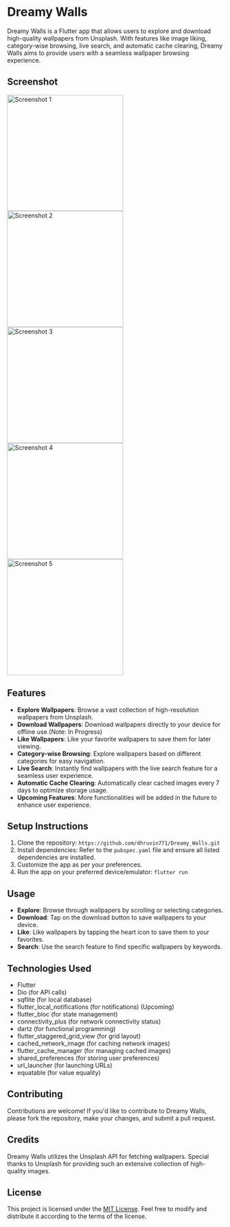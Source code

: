 # Dreamy Walls

Dreamy Walls is a Flutter app that allows users to explore and download high-quality wallpapers from
Unsplash. With features like image liking, category-wise browsing, live search, and automatic cache
clearing, Dreamy Walls aims to provide users with a seamless wallpaper browsing experience.

## Screenshot

<p float="left">
  <img src="https://raw.githubusercontent.com/dhruvin771/Dreamy_Walls/main/screenshot/1.png" width="270" alt="Screenshot 1" />
  <img src="https://raw.githubusercontent.com/dhruvin771/Dreamy_Walls/main/screenshot/2.png" width="270" alt="Screenshot 2" />
  <img src="https://raw.githubusercontent.com/dhruvin771/Dreamy_Walls/main/screenshot/3.png" width="270" alt="Screenshot 3" />
<img src="https://raw.githubusercontent.com/dhruvin771/Dreamy_Walls/main/screenshot/4.png" width="270" alt="Screenshot 4" />
  <img src="https://raw.githubusercontent.com/dhruvin771/Dreamy_Walls/main/screenshot/5.png" width="270" alt="Screenshot 5" />
</p>

## Features

- **Explore Wallpapers**: Browse a vast collection of high-resolution wallpapers from Unsplash.
- **Download Wallpapers**: Download wallpapers directly to your device for offline use.(Note: In Progress)
- **Like Wallpapers**: Like your favorite wallpapers to save them for later viewing.
- **Category-wise Browsing**: Explore wallpapers based on different categories for easy navigation.
- **Live Search**: Instantly find wallpapers with the live search feature for a seamless user
  experience.
- **Automatic Cache Clearing**: Automatically clear cached images every 7 days to optimize storage
  usage.
- **Upcoming Features**: More functionalities will be added in the future to enhance user
  experience.

## Setup Instructions

1. Clone the repository: `https://github.com/dhruvin771/Dreamy_Walls.git`
2. Install dependencies: Refer to the `pubspec.yaml` file and ensure all listed dependencies are
   installed.
3. Customize the app as per your preferences.
4. Run the app on your preferred device/emulator: `flutter run`

## Usage

- **Explore**: Browse through wallpapers by scrolling or selecting categories.
- **Download**: Tap on the download button to save wallpapers to your device.
- **Like**: Like wallpapers by tapping the heart icon to save them to your favorites.
- **Search**: Use the search feature to find specific wallpapers by keywords.

## Technologies Used

- Flutter
- Dio (for API calls)
- sqflite (for local database)
- flutter_local_notifications (for notifications) (Upcoming)
- flutter_bloc (for state management)
- connectivity_plus (for network connectivity status)
- dartz (for functional programming)
- flutter_staggered_grid_view (for grid layout)
- cached_network_image (for caching network images)
- flutter_cache_manager (for managing cached images)
- shared_preferences (for storing user preferences)
- url_launcher (for launching URLs)
- equatable (for value equality)

## Contributing

Contributions are welcome! If you'd like to contribute to Dreamy Walls, please fork the repository,
make your changes, and submit a pull request.

## Credits

Dreamy Walls utilizes the Unsplash API for fetching wallpapers. Special thanks to Unsplash for
providing such an extensive collection of high-quality images.

## License

This project is licensed under the [MIT License](https://opensource.org/licenses/MIT). Feel free to
modify and distribute it according to the terms of the license.
